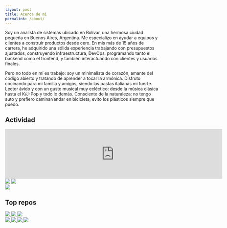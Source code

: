 ```yaml
---
layout: post
title: Acerca de mi
permalink: /about/
---
```


Soy un analista de sistemas ubicado en Bolívar,
una hermosa ciudad pequeña en Buenos Aires, Argentina.
Me especializo en ayudar a equipos y clientes a construir
productos desde cero. En mis más de 15 años de carrera,
he adquirido una sólida experiencia trabajando con presupuestos ajustados,
construyendo infraestructura, DevOps, programando tanto el backend
como el frontend, y también interactuando con clientes y usuarios finales.

Pero no todo en mí es trabajo: soy un minimalista de corazón, amante del
código abierto y tratando de aprender a tocar la armónica. Disfruto cocinando para mi familia
y amigos, siendo las pastas italianas mi fuerte. Lector ávido y con un gusto
musical muy ecléctico: desde la música clásica hasta el K/J-Pop y todo lo demás.
Consciente de la naturaleza: no tengo auto y prefiero caminar/andar en bicicleta,
evito los plásticos siempre que puedo.

## Actividad

<iframe class="w-full rounded-md mb-8" frameBorder="0" height="163px" width="710px" src="https://git-graph.vercel.app/embed/janoamaral?showColorLegend=true&showWeekdayLabels=false&showMonthLabels=true&showTotalCount=true&blockMargin=3&blockRadius=2&blockSize=10&fontSize=14&weekStart=4&year=2024"></iframe>

<div class="flex gap-4 flex-row w-full mb-8">
    <div class="flex gap-4 flex-col w-full">
        <img class="w-full" src="https://github-readme-stats.vercel.app/api?username=janoamaral&show_icons=true&theme=dark#gh-dark-mode-only&rank_icon=github"/>
        <img class="w-full" src="https://github-readme-stats.vercel.app/api/top-langs/?username=janoamaral&layout=donut&theme=dark#gh-dark-mode-only"/>
    </div>
    <div class="flex gap-4 flex-col w-full">
        <img class="w-full" src="https://github-readme-stats.vercel.app/api/wakatime?username=logico&theme=dark"/>
    </div>
</div>

## Top repos

<div class="flex gap-4 md:flex-row w-full">
    <div class="flex flex-col gap-4 w-full">
        <a href="https://github.com/janoamaral/tokyo-night-tmux" target="_blank">
            <img class="w-full" src="https://github-readme-stats.anuraghazra1.vercel.app/api/pin/?username=janoamaral&repo=tokyo-night-tmux&theme=dark"/>
        </a>
        <a href="https://github.com/logico/typewriter" target="_blank">
            <img class="w-full" src="https://github-readme-stats.anuraghazra1.vercel.app/api/pin/?username=logico&repo=typewriter&theme=dark"/>
        </a>
        <a href="https://github.com/logico/lazy-youtube-embed" target="_blank">
            <img class="w-full" src="https://github-readme-stats.anuraghazra1.vercel.app/api/pin/?username=logico&repo=lazy-youtube-embed&theme=dark"/>
        </a>
    </div>
    <div class="flex flex-col gap-4 w-full">
        <a href="https://github.com/logico/vestacp-nodejs" target="_blank">
            <img class="w-full" src="https://github-readme-stats.anuraghazra1.vercel.app/api/pin/?username=logico&repo=vestacp-nodejs&theme=dark"/>
        </a>
        <a href="https://github.com/janoamaral/Xresources-themes" target="_blank">
            <img class="w-full" src="https://github-readme-stats.anuraghazra1.vercel.app/api/pin/?username=janoamaral&repo=Xresources-themes&theme=dark"/>
        </a>
        <a href="https://github.com/logico/typewriter-vim" target="_blank">
            <img class="w-full" src="https://github-readme-stats.anuraghazra1.vercel.app/api/pin/?username=logico&repo=typewriter-vim&theme=dark"/>
        </a>
        <a href="https://github.com/logico/AfipCert" target="_blank">
            <img class="w-full" src="https://github-readme-stats.anuraghazra1.vercel.app/api/pin/?username=logico&repo=AfipCert&theme=dark"/>
        </a>
    </div>
</div>
